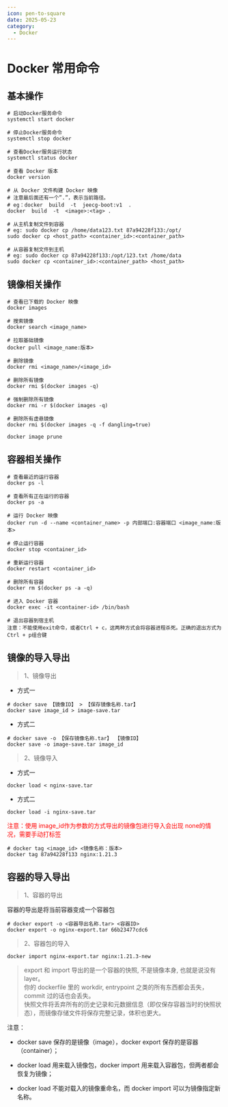 ```yaml
---
icon: pen-to-square
date: 2025-05-23
category:
  - Docker
---
```


# Docker 常用命令

## 基本操作
```shell
# 启动Docker服务命令
systemctl start docker

# 停止Docker服务命令
systemctl stop docker

# 查看Docker服务运行状态
systemctl status docker

# 查看 Docker 版本
docker version

# 从 Docker 文件构建 Docker 映像
# 注意最后面还有一个”.”，表示当前路径。 
# eg：docker  build  -t  jeecg-boot:v1  .
docker  build  -t  <image>:<tag> .

# 从主机复制文件到容器
# eg: sudo docker cp /home/data123.txt 87a94228f133:/opt/
sudo docker cp <host_path> <container_id>:<container_path>

# 从容器复制文件到主机
# eg: sudo docker cp 87a94228f133:/opt/123.txt /home/data
sudo docker cp <container_id>:<container_path> <host_path>
```


## 镜像相关操作
```shell
# 查看已下载的 Docker 映像
docker images

# 搜索镜像
docker search <image_name>

# 拉取基础镜像
docker pull <image_name:版本>

# 删除镜像
docker rmi <image_name>/<image_id>

# 删除所有镜像
docker rmi $(docker images -q)

# 强制删除所有镜像
docker rmi -r $(docker images -q)

# 删除所有虚悬镜像‍
docker rmi $(docker images -q -f dangling=true)

docker image prune
```


## 容器相关操作
```shell
# 查看最近的运行容器
docker ps -l

# 查看所有正在运行的容器
docker ps -a

# 运行 Docker 映像
docker run -d --name <container_name> -p 内部端口:容器端口 <image_name:版本>

# 停止运行容器
docker stop <container_id>

# 重新运行容器
docker restart <container_id>

# 删除所有容器
docker rm $(docker ps -a -q)

# 进入 Docker 容器
docker exec -it <container-id> /bin/bash

# 退出容器到宿主机
注意：不能使用exit命令，或者Ctrl + c，这两种方式会将容器进程杀死。正确的退出方式为Ctrl + p组合键
```

## 镜像的导入导出
> 1、镜像导出
* 方式一
```shell
# docker save 【镜像ID】 > 【保存镜像名称.tar】
docker save image_id > image-save.tar
```
* 方式二
```shell
# docker save -o 【保存镜像名称.tar】 【镜像ID】
docker save -o image-save.tar image_id
```
> 2、镜像导入
* 方式一
```shell
docker load < nginx-save.tar
```
* 方式二
```shell
docker load -i nginx-save.tar
```
<font color="red">注意：使用 image_id作为参数的方式导出的镜像包进行导入会出现 none的情况，需要手动打标签</font>
```shell
# docker tag <image_id> <镜像名称：版本> 
docker tag 87a94228f133 nginx:1.21.3
```

## 容器的导入导出
> 1、容器的导出

容器的导出是将当前容器变成一个容器包
```shell
# docker export -o <容器导出名称.tar> <容器ID>
docker export -o nginx-export.tar 66b23477cdc6
```
> 2、容器包的导入
```shell
docker import nginx-export.tar nginx:1.21.3-new
```
> export 和 import 导出的是一个容器的快照, 不是镜像本身, 也就是说没有 layer。</br>
你的 dockerfile 里的 workdir, entrypoint 之类的所有东西都会丢失，commit 过的话也会丢失。</br>
快照文件将丢弃所有的历史记录和元数据信息（即仅保存容器当时的快照状态），而镜像存储文件将保存完整记录，体积也更大。</br>

注意：
* docker save 保存的是镜像（image），docker export 保存的是容器（container）；

* docker load 用来载入镜像包，docker import 用来载入容器包，但两者都会恢复为镜像；

* docker load 不能对载入的镜像重命名，而 docker import 可以为镜像指定新名称。
